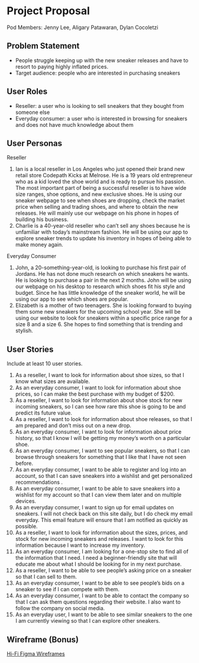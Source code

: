 # Project Proposal

Pod Members: Jenny Lee, Aligary Patawaran, Dylan Cocoletzi

## Problem Statement

- People struggle keeping up with the new sneaker releases and have to resort to paying highly inflated prices.
- Target audience: people who are interested in purchasing sneakers


## User Roles

- Reseller: a user who is looking to sell sneakers that they bought from someone else
- Everyday consumer: a user who is interested in browsing for sneakers and does not have much knowledge about them


## User Personas

Reseller
1. Ian is a local reseller in Los Angeles who just opened their brand new retail store Codepath Kicks at Melrose. He is a 19 years old entrepreneur who as a kid loved the shoe world and is ready to pursue his passion. The most important part of being a successful reseller is to have wide size ranges, shoe options, and new exclusive shoes. He is using our sneaker webpage to see when shoes are dropping, check the market price when selling and trading shoes, and where to obtain the new releases. He will mainly use our webpage on his phone in hopes of building his business.
2. Charlie is a 40-year-old reseller who can’t sell any shoes because he is unfamiliar with today’s mainstream fashion. He will be using our app to explore sneaker trends to update his inventory in hopes of being able to make money again. 

Everyday Consumer
1. John, a 20-something-year-old, is looking to purchase his first pair of Jordans. He has not done much research on which sneakers he wants. He is looking to purchase a pair in the next 2 months. John will be using our webpage on his desktop to research which shoes fit his style and budget. Since he has little knowledge of the sneaker world, he will be using our app to see which shoes are popular. 
2. Elizabeth is a mother of two teenagers. She is looking forward to buying them some new sneakers for the upcoming school year. She will be using our website to look for sneakers within a specific price range for a size 8 and a size 6. She hopes to find something that is trending and stylish.



## User Stories

Include at least 10 user stories.

1. As a reseller, I want to look for information about shoe sizes, so that I know what sizes are available.
2. As an everyday consumer, I want to look for information about shoe prices, so I can make the best purchase with my budget of $200.
3. As a reseller, I want to look for information about shoe stock for new incoming sneakers, so I can see how rare this shoe is going to be and predict its future value.
4. As a reseller, I want to look for information about shoe releases, so that I am prepared and don’t miss out on a new drop.
5. As an everyday consumer, I want to look for information about price history, so that I know I will be getting my money’s worth on a particular shoe.
6. As an everyday consumer, I want to see popular sneakers, so that I can browse through sneakers for something that I like that I have not seen before.
7. As an everyday consumer, I want to be able to register and log into an account, so that I can save sneakers into a wishlist and get personalized recommendations .
8. As an everyday consumer, I want to be able to save sneakers into a wishlist for my account so that I can view them later and on multiple devices.
9. As an everyday consumer, I want to sign up for email updates on sneakers. I will not check back on this site daily, but I do check my email everyday. This email feature will ensure that I am notified as quickly as possible.
10. As a reseller, I want to look for information about the sizes, prices, and stock for new incoming sneakers and releases. I want to look for this information because I want to increase my inventory.
11. As an everyday consumer, I am looking for a one-stop site to find all of the information that I need. I need a beginner-friendly site that will educate me about what I should be looking for in my next purchase.
12. As a reseller, I want to be able to see people’s asking price on a sneaker so that I can sell to them.
13. As an everyday consumer, I want to be able to see people’s bids on a sneaker to see if I can compete with them.
14. As an everyday consumer, I want to be able to contact the company so that I can ask them questions regarding their website. I also want to follow the company on social media.
15. As an everyday user, I want to be able to see similar sneakers to the one I am currently viewing so that I can explore other sneakers.


## Wireframe (Bonus)

[Hi-Fi Figma Wireframes](https://www.figma.com/file/U9nXsh6TG035u4lbtd5ohS/Untitled?node-id=0%3A1)
